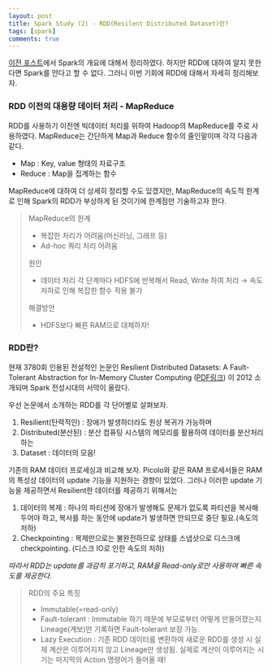 ```yaml
---
layout: post
title: Spark Study (2) - RDD(Resilent Distributed Dataset)란?
tags: [spark]
comments: true
---
```


[이전 포스트](https://fluxus-dev.github.io/2019-03-26-spark1/)에서 Spark의 개요에 대해서 정리하였다.
하지만 RDD에 대하여 알지 못한다면 Spark를 안다고 할 수 없다.
그러니 이번 기회에 RDD에 대해서 자세히 정리해보자.

### RDD 이전의 대용량 데이터 처리 - MapReduce
RDD를 사용하기 이전엔 빅데이터 처리를 위하여 Hadoop의 MapReduce를 주로 사용하였다.
MapReduce는 간단하게 Map과 Reduce 함수의 줄인말이며 각각 다음과 같다.
- Map : Key, value 형태의 자료구조
- Reduce : Map을 집계하는 함수

MapReduce에 대하여 더 상세히 정리할 수도 있겠지만, MapReduce의 속도적 한계로 인해 Spark의 RDD가 부상하게 된 것이기에 한계점만 기술하고자 한다.


> MapReduce의 한계
> - 복잡한 처리가 어려움(머신러닝, 그래프 등)
> - Ad-hoc 쿼리 처리 어려움
>     
>원인
> - 데이터 처리 각 단계마다 HDFS에 반복해서 Read, Write 하여 처리 → 속도 저하로 인해 복잡한 함수 적용 불가
>
> 해결방안
> - HDFS보다 빠른 RAM으로 대체하자!

### RDD란?
현재 3780회 인용된 전설적인 논문인 
Resilient Distributed Datasets: A Fault-Tolerant Abstraction for In-Memory Cluster Computing 
([PDF링크](https://www.usenix.org/system/files/conference/nsdi12/nsdi12-final138.pdf))
이 2012 소개되며 Spark 전성시대의 서막이 올랐다.

우선 논문에서 소개하는 RDD를 각 단어별로 살펴보자.
 1. Resilient(탄력적인) : 장애가 발생하더라도 원상 복귀가 가능하며
 2. Distributed(분산된) : 분산 컴퓨팅 시스템의 메모리를 활용하여 데이터를 분산처리하는
 3. Dataset : 데이터의 모음!
 
 기존의 RAM 데이터 프로세싱과 비교해 보자.
 Picolo와 같은 RAM 프로세서들은 RAM의 특성상 데이터의 update 기능을 지원하는 경향이 있었다.
 그러나 이러한 update 기능을 제공하면서 Resilient한 데이터를 제공하기 위해서는
 1. 데이터의 복제 : 하나의 파티션에 장애가 발생해도 문제가 없도록 파티션을 복사해 두어야 하고, 복사를 하는 동안에 update가 발생하면 안되므로 중단 필요.(속도의 저하)
 2. Checkpointing : 복제만으로는 불완전하므로 상태를 스냅샷으로 디스크에 checkpointing. (디스크 IO로 인한 속도의 저하)
 
 *따라서 RDD는 update를 과감히 포기하고, RAM을 Read-only로만 사용하여 빠른 속도를 제공한다.*
 
 
>RDD의 주요 특징
> - Immutable(=read-only)
> - Fault-tolerant : Immutable 하기 때문에 부모로부터 어떻게 만들어졌는지 Lineage(계보)만 기록하면 Fault-tolerant 보장 가능.
> - Lazy Execution : 기존 RDD 데이터를 변환하여 새로운 RDD를 생성 시 실제 계산은 이루어지지 않고 Lineage만 생성됨. 실제로 계산이 이루어지는 시기는 마지막의 Action 명령어가 들어올 때!
 